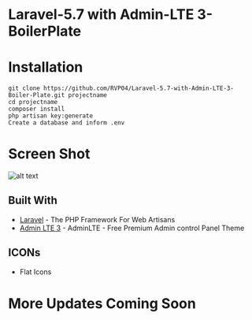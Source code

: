 # Laravel-5.7 with Admin-LTE 3-BoilerPlate

# Installation
```
git clone https://github.com/RVP04/Laravel-5.7-with-Admin-LTE-3-Boiler-Plate.git projectname
cd projectname
composer install
php artisan key:generate
Create a database and inform .env
```
# Screen Shot
![alt text](https://i.imgrpost.com/imgr/2018/08/17/Untitled.png)

## Built With

* [Laravel](https://laravel.com/) - The PHP Framework For Web Artisans
* [Admin LTE 3](https://github.com/almasaeed2010/AdminLTE) - AdminLTE - Free Premium Admin control Panel Theme

## ICONs 

* Flat Icons

# More Updates Coming Soon
